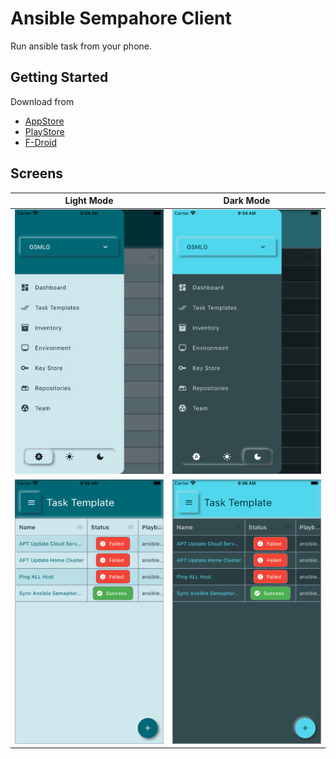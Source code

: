 # Ansible Sempahore Client

Run ansible task from your phone.

## Getting Started

Download from

- [AppStore](https://apps.apple.com/cn/app/ansible-semaphore-client/id6458789575?l=en-GB)
- [PlayStore](https://play.google.com/store/apps/details?id=org.gsmlg.semaphore)
- [F-Droid]()

## Screens

Light Mode           |  Dark Mode
:-------------------------:|:-------------------------:
![](fastlane/metadata/android/en-US/images/phoneScreenshots/1.png) | ![](fastlane/metadata/android/en-US/images/phoneScreenshots/2.png)
![](fastlane/metadata/android/en-US/images/phoneScreenshots/4.png) | ![](fastlane/metadata/android/en-US/images/phoneScreenshots/3.png)
